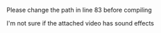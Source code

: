 
Please change the path in line 83 before compiling

I'm not sure if the attached video has sound effects
